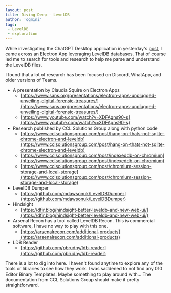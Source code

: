 ```yaml
---
layout: post
title: Diving Deep - LevelDB
author: 'ogmini'
tags:
 - LevelDB
 - exploration
---
```


While investigating the ChatGPT Desktop application in yesterday's [post](https://ogmini.github.io/2025/01/20/David-Cowen-Sunday-Funday-ChatGPT.html), I came across an Electron App leveraging LevelDB databases. That of course led me to search for tools and research to help me parse and understand the LevelDB files. 

I found that a lot of research has been focused on Discord, WhatApp, and older versions of Teams. 

- A presentation by Claudia Squire on Electron Apps
    - [https://www.sans.org/presentations/electron-apps-unplugged-unveiling-digital-forensic-treasures/](https://www.sans.org/presentations/electron-apps-unplugged-unveiling-digital-forensic-treasures/)
    - [https://www.youtube.com/watch?v=XDFAgns90-s](https://www.youtube.com/watch?v=XDFAgns90-s)
- Research published by CCL Solutions Group along with python code
    - [https://www.cclsolutionsgroup.com/post/hang-on-thats-not-sqlite-chrome-electron-and-leveldb](https://www.cclsolutionsgroup.com/post/hang-on-thats-not-sqlite-chrome-electron-and-leveldb) 
    - [https://www.cclsolutionsgroup.com/post/indexeddb-on-chromium](https://www.cclsolutionsgroup.com/post/indexeddb-on-chromium)       
    - [https://www.cclsolutionsgroup.com/post/chromium-session-storage-and-local-storage](https://www.cclsolutionsgroup.com/post/chromium-session-storage-and-local-storage) 
- LevelDB Dumper 
    - [https://github.com/mdawsonuk/LevelDBDumper](https://github.com/mdawsonuk/LevelDBDumper)
- Hindsight
    - [https://dfir.blog/hindsight-better-leveldb-and-new-web-ui/](https://dfir.blog/hindsight-better-leveldb-and-new-web-ui/)
- Arsenal Recon has a tool called LevelDB Recon. This is commercial software, I have no way to play with this one.
    - [https://arsenalrecon.com/additional-products](https://arsenalrecon.com/additional-products)
- LDB Reader
    - [https://github.com/pbrudny/ldb-reader](https://github.com/pbrudny/ldb-reader)

There is a lot to dig into here. I haven't found anytime to explore any of the tools or libraries to see how they work. I was saddened to not find any 010 Editor Binary Templates. Maybe something to play around with... The documentation from CCL Solutions Group should make it pretty straightforward.




